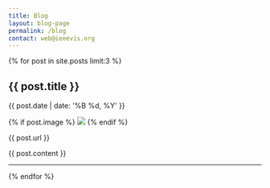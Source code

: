 ```yaml
---
title: Blog
layout: blog-page
permalink: /blog
contact: web@ieeevis.org
---
```


{% for post in site.posts limit:3 %}
<h2>{{ post.title }}</h2>
<p class="tiny">{{ post.date | date: '%B %d, %Y' }}</p>
{% if post.image %}
<img src="{{ post.image }}" />
{% endif %}
<p>{{ post.url }}</p>
<div>{{ post.content }}</div>
<hr/>
{% endfor %}



